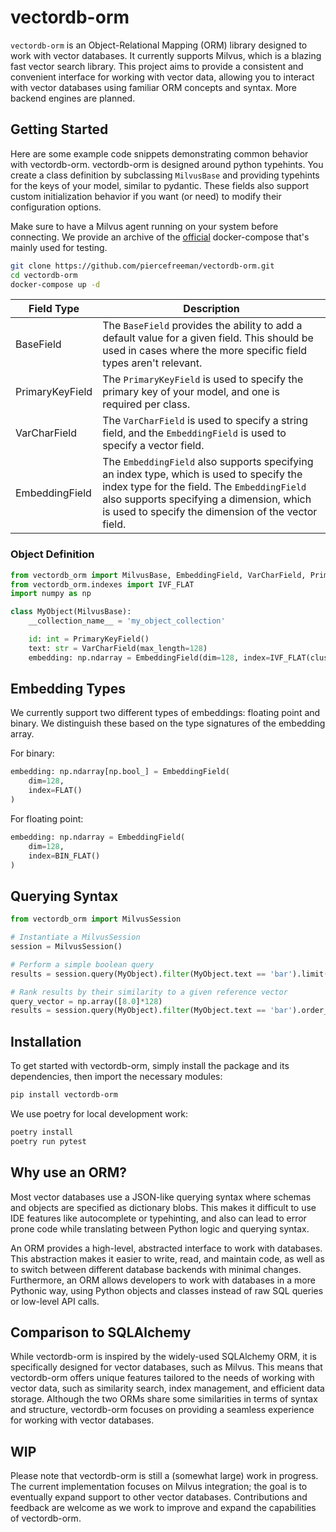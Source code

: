 # vectordb-orm

`vectordb-orm` is an Object-Relational Mapping (ORM) library designed to work with vector databases. It currently supports Milvus, which is a blazing fast vector search library. This project aims to provide a consistent and convenient interface for working with vector data, allowing you to interact with vector databases using familiar ORM concepts and syntax. More backend engines are planned.

## Getting Started

Here are some example code snippets demonstrating common behavior with vectordb-orm. vectordb-orm is designed around python typehints. You create a class definition by subclassing `MilvusBase` and providing typehints for the keys of your model, similar to pydantic. These fields also support custom initialization behavior if you want (or need) to modify their configuration options.

Make sure to have a Milvus agent running on your system before connecting. We provide an archive of the [official](https://milvus.io/docs/install_standalone-docker.md) docker-compose that's mainly used for testing.

```bash
git clone https://github.com/piercefreeman/vectordb-orm.git
cd vectordb-orm
docker-compose up -d
```

| Field Type      | Description                                                                                                                                                                                                                                |
|-----------------|--------------------------------------------------------------------------------------------------------------------------------------------------------------------------------------------------------------------------------------------|
| BaseField       | The `BaseField` provides the ability to add a default value for a given field. This should be used in cases where the more specific field types aren't relevant.                                                                           |
| PrimaryKeyField | The `PrimaryKeyField` is used to specify the primary key of your model, and one is required per class.                                                                                                                                     |
| VarCharField    | The `VarCharField` is used to specify a string field, and the `EmbeddingField` is used to specify a vector field.                                                                                                                          |
| EmbeddingField  | The `EmbeddingField` also supports specifying an index type, which is used to specify the index type for the field. The `EmbeddingField` also supports specifying a dimension, which is used to specify the dimension of the vector field. |

### Object Definition

```python
from vectordb_orm import MilvusBase, EmbeddingField, VarCharField, PrimaryKeyField
from vectordb_orm.indexes import IVF_FLAT
import numpy as np

class MyObject(MilvusBase):
    __collection_name__ = 'my_object_collection'

    id: int = PrimaryKeyField()
    text: str = VarCharField(max_length=128)
    embedding: np.ndarray = EmbeddingField(dim=128, index=IVF_FLAT(cluster_units=128))
```

## Embedding Types

We currently support two different types of embeddings: floating point and binary. We distinguish these based on the type signatures of the embedding array.

For binary:

```python
embedding: np.ndarray[np.bool_] = EmbeddingField(
    dim=128,
    index=FLAT()
)
```

For floating point:

```python
embedding: np.ndarray = EmbeddingField(
    dim=128,
    index=BIN_FLAT()
)
```

## Querying Syntax

```python
from vectordb_orm import MilvusSession

# Instantiate a MilvusSession
session = MilvusSession()

# Perform a simple boolean query
results = session.query(MyObject).filter(MyObject.text == 'bar').limit(2).all()

# Rank results by their similarity to a given reference vector
query_vector = np.array([8.0]*128)
results = session.query(MyObject).filter(MyObject.text == 'bar').order_by_similarity(MyObject.embedding, query_vector).limit(2).all()
```

## Installation

To get started with vectordb-orm, simply install the package and its dependencies, then import the necessary modules:

```bash
pip install vectordb-orm
```

We use poetry for local development work:

```bash
poetry install
poetry run pytest
```

## Why use an ORM?

Most vector databases use a JSON-like querying syntax where schemas and objects are specified as dictionary blobs. This makes it difficult to use IDE features like autocomplete or typehinting, and also can lead to error prone code while translating between Python logic and querying syntax.

An ORM provides a high-level, abstracted interface to work with databases. This abstraction makes it easier to write, read, and maintain code, as well as to switch between different database backends with minimal changes. Furthermore, an ORM allows developers to work with databases in a more Pythonic way, using Python objects and classes instead of raw SQL queries or low-level API calls.

## Comparison to SQLAlchemy

While vectordb-orm is inspired by the widely-used SQLAlchemy ORM, it is specifically designed for vector databases, such as Milvus. This means that vectordb-orm offers unique features tailored to the needs of working with vector data, such as similarity search, index management, and efficient data storage. Although the two ORMs share some similarities in terms of syntax and structure, vectordb-orm focuses on providing a seamless experience for working with vector databases.

## WIP

Please note that vectordb-orm is still a (somewhat large) work in progress. The current implementation focuses on Milvus integration; the goal is to eventually expand support to other vector databases. Contributions and feedback are welcome as we work to improve and expand the capabilities of vectordb-orm.
